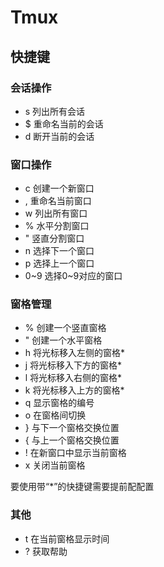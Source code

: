# Tmux

## 快捷键

### 会话操作

- s 列出所有会话
- $ 重命名当前的会话
- d 断开当前的会话

### 窗口操作

- c 创建一个新窗口
- , 重命名当前窗口
- w 列出所有窗口
- % 水平分割窗口
- " 竖直分割窗口
- n 选择下一个窗口
- p 选择上一个窗口
- 0~9 选择0~9对应的窗口

### 窗格管理

- % 创建一个竖直窗格
- " 创建一个水平窗格
- h 将光标移入左侧的窗格*
- j 将光标移入下方的窗格*
- l 将光标移入右侧的窗格*
- k 将光标移入上方的窗格*
- q 显示窗格的编号
- o 在窗格间切换
- } 与下一个窗格交换位置
- { 与上一个窗格交换位置
- ! 在新窗口中显示当前窗格
- x 关闭当前窗格

要使用带“*”的快捷键需要提前配配置

### 其他

- t 在当前窗格显示时间
- ? 获取帮助
